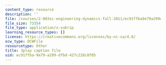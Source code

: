```yaml
---
content_type: resource
description: ''
file: /courses/2-003sc-engineering-dynamics-fall-2011/ec91ffba9e79a299dfbd427c228c8f05_mB_rrEN_Ltc.srt
file_size: 73354
file_type: application/x-subrip
learning_resource_types: []
license: https://creativecommons.org/licenses/by-nc-sa/4.0/
ocw_type: OCWFile
resourcetype: Other
title: 3play caption file
uid: ec91ffba-9e79-a299-dfbd-427c228c8f05
---
```

